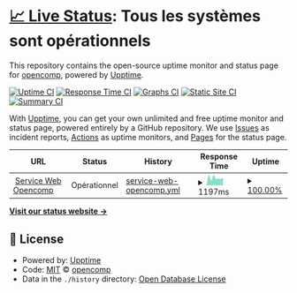 # [📈 Live Status](https://Opencomp.github.io/status): <!--live status--> **Tous les systèmes sont opérationnels**

This repository contains the open-source uptime monitor and status page for [opencomp](https://opencomp.fr), powered by [Upptime](https://github.com/upptime/upptime).

[![Uptime CI](https://github.com/Opencomp/status/workflows/Uptime%20CI/badge.svg)](https://github.com/upptime/upptime/actions?query=workflow%3A%22Uptime+CI%22)
[![Response Time CI](https://github.com/Opencomp/status/workflows/Response%20Time%20CI/badge.svg)](https://github.com/upptime/upptime/actions?query=workflow%3A%22Response+Time+CI%22)
[![Graphs CI](https://github.com/Opencomp/status/workflows/Graphs%20CI/badge.svg)](https://github.com/upptime/upptime/actions?query=workflow%3A%22Graphs+CI%22)
[![Static Site CI](https://github.com/Opencomp/status/workflows/Static%20Site%20CI/badge.svg)](https://github.com/upptime/upptime/actions?query=workflow%3A%22Static+Site+CI%22)
[![Summary CI](https://github.com/Opencomp/status/workflows/Summary%20CI/badge.svg)](https://github.com/upptime/upptime/actions?query=workflow%3A%22Summary+CI%22)

With [Upptime](https://upptime.js.org), you can get your own unlimited and free uptime monitor and status page, powered entirely by a GitHub repository. We use [Issues](https://github.com/Opencomp/status/issues) as incident reports, [Actions](https://github.com/Opencomp/status/actions) as uptime monitors, and [Pages](https://Opencomp.github.io/status) for the status page.

<!--start: status pages-->
<!-- This summary is generated by Upptime (https://github.com/upptime/upptime) -->
<!-- Do not edit this manually, your changes will be overwritten -->
<!-- prettier-ignore -->
| URL | Status | History | Response Time | Uptime |
| --- | ------ | ------- | ------------- | ------ |
| <img alt="" src="https://favicons.githubusercontent.com/my.opencomp.fr" height="13"> [Service Web Opencomp](https://my.opencomp.fr) | Opérationnel | [service-web-opencomp.yml](https://github.com/Opencomp/status/commits/HEAD/history/service-web-opencomp.yml) | <details><summary><img alt="Response time graph" src="./graphs/service-web-opencomp/response-time-week.png" height="20"> 1197ms</summary><br><a href="https://Opencomp.github.io/status/history/service-web-opencomp"><img alt="Response time 1350" src="https://img.shields.io/endpoint?url=https%3A%2F%2Fraw.githubusercontent.com%2FOpencomp%2Fstatus%2FHEAD%2Fapi%2Fservice-web-opencomp%2Fresponse-time.json"></a><br><a href="https://Opencomp.github.io/status/history/service-web-opencomp"><img alt="24-hour response time 1209" src="https://img.shields.io/endpoint?url=https%3A%2F%2Fraw.githubusercontent.com%2FOpencomp%2Fstatus%2FHEAD%2Fapi%2Fservice-web-opencomp%2Fresponse-time-day.json"></a><br><a href="https://Opencomp.github.io/status/history/service-web-opencomp"><img alt="7-day response time 1197" src="https://img.shields.io/endpoint?url=https%3A%2F%2Fraw.githubusercontent.com%2FOpencomp%2Fstatus%2FHEAD%2Fapi%2Fservice-web-opencomp%2Fresponse-time-week.json"></a><br><a href="https://Opencomp.github.io/status/history/service-web-opencomp"><img alt="30-day response time 1350" src="https://img.shields.io/endpoint?url=https%3A%2F%2Fraw.githubusercontent.com%2FOpencomp%2Fstatus%2FHEAD%2Fapi%2Fservice-web-opencomp%2Fresponse-time-month.json"></a><br><a href="https://Opencomp.github.io/status/history/service-web-opencomp"><img alt="1-year response time 1350" src="https://img.shields.io/endpoint?url=https%3A%2F%2Fraw.githubusercontent.com%2FOpencomp%2Fstatus%2FHEAD%2Fapi%2Fservice-web-opencomp%2Fresponse-time-year.json"></a></details> | <details><summary><a href="https://Opencomp.github.io/status/history/service-web-opencomp">100.00%</a></summary><a href="https://Opencomp.github.io/status/history/service-web-opencomp"><img alt="All-time uptime 100.00%" src="https://img.shields.io/endpoint?url=https%3A%2F%2Fraw.githubusercontent.com%2FOpencomp%2Fstatus%2FHEAD%2Fapi%2Fservice-web-opencomp%2Fuptime.json"></a><br><a href="https://Opencomp.github.io/status/history/service-web-opencomp"><img alt="24-hour uptime 100.00%" src="https://img.shields.io/endpoint?url=https%3A%2F%2Fraw.githubusercontent.com%2FOpencomp%2Fstatus%2FHEAD%2Fapi%2Fservice-web-opencomp%2Fuptime-day.json"></a><br><a href="https://Opencomp.github.io/status/history/service-web-opencomp"><img alt="7-day uptime 100.00%" src="https://img.shields.io/endpoint?url=https%3A%2F%2Fraw.githubusercontent.com%2FOpencomp%2Fstatus%2FHEAD%2Fapi%2Fservice-web-opencomp%2Fuptime-week.json"></a><br><a href="https://Opencomp.github.io/status/history/service-web-opencomp"><img alt="30-day uptime 100.00%" src="https://img.shields.io/endpoint?url=https%3A%2F%2Fraw.githubusercontent.com%2FOpencomp%2Fstatus%2FHEAD%2Fapi%2Fservice-web-opencomp%2Fuptime-month.json"></a><br><a href="https://Opencomp.github.io/status/history/service-web-opencomp"><img alt="1-year uptime 100.00%" src="https://img.shields.io/endpoint?url=https%3A%2F%2Fraw.githubusercontent.com%2FOpencomp%2Fstatus%2FHEAD%2Fapi%2Fservice-web-opencomp%2Fuptime-year.json"></a></details>

<!--end: status pages-->

[**Visit our status website →**](https://Opencomp.github.io/status)

## 📄 License

- Powered by: [Upptime](https://github.com/upptime/upptime)
- Code: [MIT](./LICENSE) © [opencomp](https://opencomp.fr)
- Data in the `./history` directory: [Open Database License](https://opendatacommons.org/licenses/odbl/1-0/)
